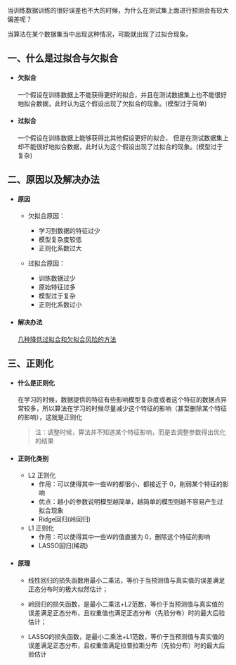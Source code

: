 当训练数据训练的很好误差也不大的时候，为什么在测试集上面进行预测会有较大偏差呢？

当算法在某个数据集当中出现这种情况，可能就出现了过拟合现象。

<!-- more -->

## 一、什么是过拟合与欠拟合

+ #### 欠拟合

  一个假设在训练数据上不能获得更好的拟合，并且在测试数据集上也不能很好地拟合数据，此时认为这个假设出现了欠拟合的现象。(模型过于简单)

+ #### 过拟合

  一个假设在训练数据上能够获得比其他假设更好的拟合， 但是在测试数据集上却不能很好地拟合数据，此时认为这个假设出现了过拟合的现象。(模型过于复杂)

## 二、原因以及解决办法

+ #### 原因

  + 欠拟合原因：
    + 学习到数据的特征过少
    + 模型复杂度较低
    + 正则化系数过大

  + 过拟合原因：
    + 训练数据过少
    + 原始特征过多
    + 模型过于复杂
    + 正则化系数过小

+ #### 解决办法

  [几种降低过拟合和欠拟合风险的方法](http://xingtu.info/posts/9551/)

## 三、正则化

+ #### 什么是正则化

  在学习的时候，数据提供的特征有些影响模型复杂度或者这个特征的数据点异常较多，所以算法在学习的时候尽量减少这个特征的影响（甚至删除某个特征的影响），这就是正则化

  > 注：调整时候，算法并不知道某个特征影响，而是去调整参数得出优化的结果

+ #### 正则化类别

  - L2 正则化
    - 作用：可以使得其中一些W的都很小，都接近于 0，削弱某个特征的影响
    - 优点：越小的参数说明模型越简单，越简单的模型则越不容易产生过拟合现象
    - Ridge回归(岭回归)
  - L1 正则化
    - 作用：可以使得其中一些W的值直接为 0，删除这个特征的影响
    - LASSO回归(稀疏)

+ #### 原理

  - 线性回归的损失函数用最小二乘法，等价于当预测值与真实值的误差满足正态分布时的极大似然估计；

  - 岭回归的损失函数，是最小二乘法+L2范数，等价于当预测值与真实值的误差满足正态分布，且权重值也满足正态分布（先验分布）时的最大后验估计；

  - LASSO的损失函数，是最小二乘法+L1范数，等价于当预测值与真实值的误差满足正态分布，且权重值满足拉普拉斯分布（先验分布）时的最大后验估计




 
